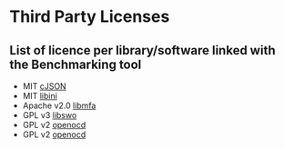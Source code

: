 Third Party Licenses
====================

## List of licence per library/software linked with the Benchmarking tool

 - MIT [cJSON](https://github.com/DaveGamble/cJSON#license)
 - MIT [libini](https://github.com/rxi/ini#license)
 - Apache v2.0 [libmfa](https://gitlab.com/micro-ROS/benchmarking-tools/benchmarking/-/blob/master/COPYING)
 - GPL v3 [libswo](https://gitlab.zapb.de/zapb/libswo/-/blob/master/COPYING)
 - GPL v2 [openocd](https://github.com/ntfreak/openocd/blob/v0.10.0/COPYING)
 - GPL v2 [openocd](https://github.com/ntfreak/openocd/blob/v0.10.0/COPYING)

